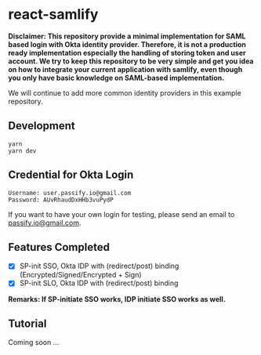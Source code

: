 # react-samlify

**Disclaimer: This repository provide a minimal implementation for SAML based login with Okta identity provider. Therefore, it is not a production ready implementation especially the handling of storing token and user account. We try to keep this repository to be very simple and get you idea on how to integrate your current application with samlify, even though you only have basic knowledge on SAML-based implementation.**

We will continue to add more common identity providers in this example repository.

## Development

```console
yarn
yarn dev
```

## Credential for Okta Login

```
Username: user.passify.io@gmail.com
Password: AUvRhaudDxHHb3vuPydP
```

If you want to have your own login for testing, please send an email to passify.io@gmail.com.

## Features Completed

- [x] SP-init SSO, Okta IDP with (redirect/post) binding (Encrypted/Signed/Encrypted + Sign)
- [x] SP-init SLO, Okta IDP with (redirect/post) binding

**Remarks: If SP-initiate SSO works, IDP initiate SSO works as well.**

## Tutorial

Coming soon ...
